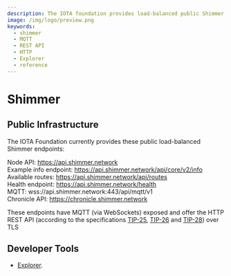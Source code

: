 ```yaml
---
description: The IOTA foundation provides load-balanced public Shimmer endpoints where MQTT and the HTTP REST API are enabled.
image: /img/logo/preview.png
keywords:
  - shimmer
  - MQTT
  - REST API
  - HTTP
  - Explorer
  - reference
---
```


# Shimmer

## Public Infrastructure

The IOTA Foundation currently provides these public load-balanced Shimmer endpoints:

Node API: https://api.shimmer.network  
Example info endpoint: https://api.shimmer.network/api/core/v2/info  
Available routes: https://api.shimmer.network/api/routes  
Health endpoint: https://api.shimmer.network/health  
MQTT: wss://api.shimmer.network:443/api/mqtt/v1  
Chronicle API: https://chronicle.shimmer.network

These endpoints have MQTT (via WebSockets) exposed and offer the HTTP REST API (according to the specifications [TIP-25](https://github.com/iotaledger/tips/blob/main/tips/TIP-0025/tip-0025.md), [TIP-26](https://github.com/iotaledger/tips/blob/main/tips/TIP-0026/tip-0026.md) and [TIP-28](https://github.com/iotaledger/tips/blob/main/tips/TIP-0028/tip-0028.md)) over TLS

## Developer Tools

- [Explorer](https://explorer.shimmer.network).
